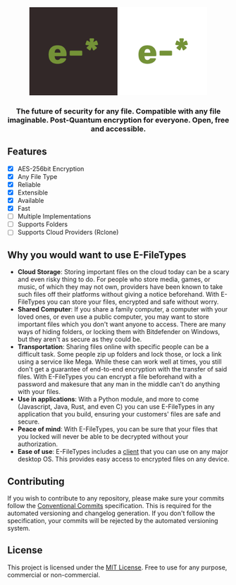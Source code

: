 
<div align="center">
    <img src="/assets/efiletypeslogo-dark.png#gh-light-mode-only" height="200">
    <img src="/assets/efiletypeslogo-white.png#gh-dark-mode-only" height="200">
</div>

<div align="center">
    <h3>The future of security for any file. Compatible with any file imaginable. Post-Quantum encryption for everyone. Open, free and accessible.</h1>
</div>

## Features
- [x] AES-256bit Encryption
- [x] Any File Type
- [x] Reliable
- [x] Extensible
- [x] Available
- [x] Fast
- [ ] Multiple Implementations
- [ ] Supports Folders
- [ ] Supports Cloud Providers (Rclone)

## Why you would want to use E-FileTypes

- **Cloud Storage**: Storing important files on the cloud today can be a scary and even risky thing to do. For people who store media, games, or music, of which they may not own, providers have been known to take such files off their platforms without giving a notice beforehand. With E-FileTypes you can store your files, encrypted and safe without worry.
- **Shared Computer**: If you share a family computer, a computer with your loved ones, or even use a public computer, you may want to store important files which you don't want anyone to access. There are many ways of hiding folders, or locking them with Bitdefender on Windows, but they aren't as secure as they could be.
- **Transportation**: Sharing files online with specific people can be a difficult task. Some people zip up folders and lock those, or lock a link using a service like Mega. While these can work well at times, you still don't get a guarantee of end-to-end encryption with the transfer of said files. With E-FileTypes you can encrypt a file beforehand with a password and makesure that any man in the middle can't do anything with your files.
- **Use in applications**: With a Python module, and more to come (Javascript, Java, Rust, and even C) you can use E-FileTypes in any application that you build, ensuring your customers' files are safe and secure.
- **Peace of mind**: With E-FileTypes, you can be sure that your files that you locked will never be able to be decrypted without your authorization.
- **Ease of use**: E-FileTypes includes a [client](https://github.com/E-FileTypes/client-app) that you can use on any major desktop OS. This provides easy access to encrypted files on any device.

## Contributing
If you wish to contribute to any repository, please make sure your commits follow the [Conventional Commits](https://www.conventionalcommits.org/en/v1.0.0/) specification. This is required for the automated versioning and changelog generation. If you don't follow the specification, your commits will be rejected by the automated versioning system.

## License
This project is licensed under the [MIT License](LICENSE.md). Free to use for any purpose, commercial or non-commercial.

